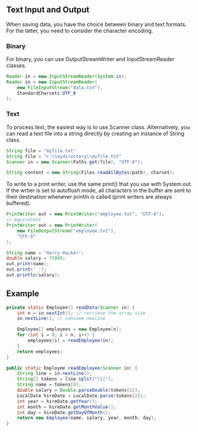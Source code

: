 ## Text Input and Output

When saving data, you have the choice between binary and text formats. For the latter, you need to consider the character encoding.

### Binary

For binary, you can use OutputStreamWriter and InputStreamReader classes.

```java
Reader in = new InputStreamReader(System.in);
Reader in = new InputStreamReader(
    new FileInputStream("data.txt"),
    StandardCharsets.UTF_8
);
```

### Text

To process text, the easiest way is to use Scanner class. Alternatively, you can read a text file into a string directly by creating an instance of String class.

```java
String file = "myfile.txt"
String file = "c:\\mydirectory\\myfile.txt"
Scanner in = new Scanner(Paths.get(file), "UTF-8");
```

```java
String content = new String(Files.readAllBytes(path), charset);
```

To write to a print writer, use the same print() that you use with System.out. If the wrtier is set to autoflush mode, all characters in the buffer are sent to their destination whenever println is called (print writers are always buffered).

```java
PrintWriter out = new PrintWriter("employee.txt", "UTF-8");
// equivalent
PrintWriter out = new PrintWriter(
    new FileOutputStream("employee.txt"),
    "UTF-8"
);

String name = "Harry Hacker";
double salary = 75000;
out.print(name);
out.print(' ');
out.println(salary);
```

## Example

```java
private static Employee[] readData(Scanner in) {
    int n = in.nextInt(); // retrieve the array size
    in.nextLine(); // consume newline

    Employee[] employees = new Employee[n];
    for (int i = 0; i < n; i++) {
        employees[i] = readEmployee(in);
    }
    return employees;
}

public static Employee readEmployee(Scanner in) {
    String line = in.nextLine();
    String[] tokens = line.split("\\|");
    String name = tokens[0];
    double salary = Double.parseDouble(tokens[1]);
    LocalDate hireDate = LocalDate.parse(tokens[2]);
    int year = hireDate.getYear();
    int month = hireDate.getMonthValue();
    int day = hireDate.getDayOfMonth();
    return new Employee(name, salary, year, month, day);
}
```
